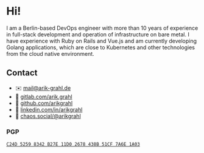 # Hi!

I am a Berlin-based DevOps engineer with more than 10 years of experience in full-stack development and operation of infrastructure on bare metal.
I have experience with Ruby on Rails and Vue.js and am currently developing Golang applications, which are close to Kubernetes and other technologies from the cloud native environment.

## Contact

- ✉️ [mail@arik-grahl.de](mailto:mail@arik-grahl.de)
- 🦊 [gitlab.com/arik.grahl](https://gitlab.com/arik.grahl)
- 🐙 [github.com/arikgrahl](https://github.com/arikgrahl)
- 👔 [linkedin.com/in/arikgrahl](linkedin.com/in/arikgrahl)
- 🦣 [chaos.social/@arikgrahl](https://chaos.social/@arikgrahl)

### PGP

[`C24D 5259 8342 B27E 11D0 2678 438B 51CF 7A6E 1A03`](https://openpgpkey.arik-grahl.de/.well-known/openpgpkey/arik-grahl.de/hu/dizb37aqa5h4skgu7jf1xjr4q71w4paq)
